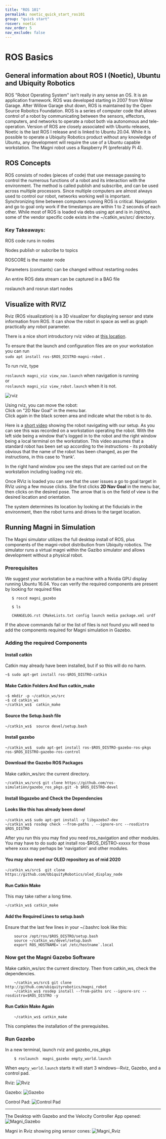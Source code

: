 ```yaml
---
title: "ROS 101"
permalink: noetic_quick_start_ros101
group: "quick start"
rosver: noetic
nav_order: 5
nav_exclude: false
---  
```


# ROS Basics

## General information about ROS I (Noetic), Ubuntu and Ubiquity Robotics

ROS "Robot Operating System" isn't really in any sense an OS. It is an application framework. ROS was developed starting in 2007 from Willow Garage. After Willow Garage shut down, ROS is maintained by the Open Source Roboitcs Foundation. ROS is a series of computer code that allows control of a robot by communicating between the sensors, effectors, computers, and networks to operate a robot both via autonomous and tele-operation. Version of ROS are closely associated with Ubuntu releases, Noetic is the last ROS I release and is linked to Ubuntu 20.04. While it is possible to operate a Ubiquity Robotics product without any knowledge of Ubuntu, any development will require the use of a Ubuntu capable workstation. The Magni robot uses a Raspberry PI (preferably Pi 4).

## ROS Concepts

ROS consists of nodes (pieces of code) that use message passing to control the numerous functions of a robot and its interaction with the environment.  The method is called publish and subscribe, and can be used across multiple processors. Since multiple computers are almost always used to control our robot, networks working well is important. Synchronizing time between computers running ROS is critical. Navigation and go to goal only work if the timestamps are within 1 to 2 seconds of each other. While most of ROS is loaded via debs using apt and is in /opt/ros, some of the vendor specific code exists in the ~/catkin_ws/src/ directory.

### Key Takeaways:

ROS code runs in nodes

Nodes publish or subcribe to topics

ROSCORE is the master node

Parameters (constants) can be changed without restarting nodes

An entire ROS data stream can be captured in a BAG file

roslaunch and rosrun start nodes


## Visualize with RVIZ

Rviz (ROS visualization) is a 3D visualizer for displaying sensor and state information from ROS. It can show the robot in space as well as graph practically any robot parameter. 

There is a nice short introductory rviz video at [this location](http://wiki.ros.org/rviz).

To ensure that the launch and configuration files are on your workstation you can run  
```sudo apt install ros-$ROS_DISTRO-magni-robot```  .

To run rviz, type

  ```roslaunch magni_viz view_nav.launch``` when navigation is running  
  or  
  ```roslaunch magni_viz view_robot.launch``` when it is not.

![rviz](assets/rviz_image.png)

Using rviz, you can move the robot:  
Click on "2D Nav Goal" in the menu bar.  
Click again in the black screen area and indicate what the robot is to do.

Here is a [short video](assets/rviz_with_nav.mp4) showing the robot navigating with our setup. As you can see this was recorded on a workstation operating the robot. With the left side being a window that's logged in to the robot and the right window being a local terminal on the workstation. This video assumes that a standard robot has been set up according to the instructions - its probably obvious that the name of the robot has been changed, as per the instructions, in this case to 'frank'.

In the right hand window you see the steps that are carried out on the workstation including loading rviz etc.

Once RViz is loaded you can see that the user issues a go to goal target in RViz using a few mouse clicks. She first clicks **2D Nav Goal** in the menu bar, then clicks on the desired pose. The arrow that is on the field of view is the desired location and orientation.

The system determines its location by looking at the fiducials in the environment, then the robot turns and drives to the target location.

## Running Magni in Simulation

The Magni simulator utilizes the full desktop install of ROS, plus components of the magni-robot distribution from Ubiquity robotics.
The simulator runs a virtual magni within the Gazibo simulator and allows development without a physical robot.

### Prerequisites

We suggest your workstation be a machine with a Nvidia GPU display running Ubuntu 16.04.
You can verify the required components are present by looking for required files

       $ roscd magni_gazebo

       $ ls

       CHANGELOG.rst CMakeLists.txt config launch media package.xml urdf

If the above commands fail or the list of files is not found you will need to add the components required for Magni simulation in Gazebo.

### Adding the required Components

#### Install catkin

Catkin may already have been installed, but if so this will do no harm.

    ~$ sudo apt-get install ros-$ROS_DISTRO-catkin

#### Make Catkin Folders And Run catkin_make
    ~$ mkdir -p ~/catkin_ws/src
    ~$ cd catkin_ws
    ~/catkin_ws$  catkin_make

#### Source the Setup.bash file
    ~/catkin_ws$  source devel/setup.bash

#### Install gazebo
    ~/catkin_ws$  sudo apt-get install ros-$ROS_DISTRO-gazebo-ros-pkgs ros-$ROS_DISTRO-gazebo-ros-control

#### Download the Gazebo ROS Packages

Make catkin_ws/src the current directory.

    ~/catkin_ws/src$ git clone https://github.com/ros-simulation/gazebo_ros_pkgs.git -b $ROS_DISTRO-devel

#### Install libgazebo and Check the Dependencies
#### Looks like this has already been done!

    ~/catkin_ws$ sudo apt-get install -y libgazebo7-dev
    ~/catkin_ws$ rosdep check --from-paths . --ignore-src --rosdistro $ROS_DISTRO

After you run this you may find you need ros_navigation and other modules. You may have to do  sudo apt install ros-$ROS_DISTRO-xxxxx   for those where xxxx may perhaps be  'navigation' and other modules.  

#### You may also need our OLED repository as of mid 2020

    ~/catkin_ws/src$  git clone https://github.com/UbiquityRobotics/oled_display_node

#### Run Catkin Make
This may take rather a long time.  

    ~/catkin_ws$ catkin_make

#### Add the Required Lines to setup.bash

Ensure that the last few lines in your ~/.bashrc look like this:
```
    source /opt/ros/$ROS_DISTRO/setup.bash  
    source ~/catkin_ws/devel/setup.bash  
    export ROS_HOSTNAME=`cat /etc/hostname`.local
```
### Now get the Magni Gazebo Software
Make catkin_ws/src the current directory. Then from catkin_ws, check the dependencies.
```
    ~/catkin_ws/src$ git clone http://github.com/ubiquityrobotics/magni_robot
    ~/catkin_ws$ rosdep install --from-paths src --ignore-src --rosdistro=$ROS_DISTRO -y
```

#### Run Catkin Make Again
```
    ~/catkin_ws$ catkin_make
```
This completes the installation of the prerequisites.

### Run Gazebo   
In a new terminal, launch rviz and gazebo_ros_pkgs
```
    $ roslaunch  magni_gazebo empty_world.launch
```
When `empty_world.launch` starts it will start 3 windows--Rviz, Gazebo, and a control pad.


Rviz:
![Rviz](assets/programming_your_robot/rviz.png)

Gazebo:
![Gazebo](assets/programming_your_robot/gazebo.png)

Control Pad:
![Control Pad](assets/programming_your_robot/controlpad.png)

--------------------

The Desktop with Gazebo and the Velocity Controller App opened:
![Magni_Gazebo](assets/programming_your_robot/mg_gaz1.png)

Magni in Rviz showing ping sensor cones:
![Magni_Rviz](assets/programming_your_robot/mg_rviz.png)    



